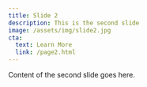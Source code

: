 ```yaml
---
title: Slide 2
description: This is the second slide
image: /assets/img/slide2.jpg
cta:
  text: Learn More
  link: /page2.html
---
```


Content of the second slide goes here.